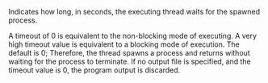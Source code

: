 Indicates how long, in seconds, the executing thread waits for the spawned process.

A timeout of 0 is equivalent to the non-blocking mode of executing. A very high timeout value is
equivalent to a blocking mode of execution. The default is 0; Therefore, the thread spawns
a process and returns without waiting for the process to terminate. If no output file is specified,
and the timeout value is 0, the program output is discarded.
